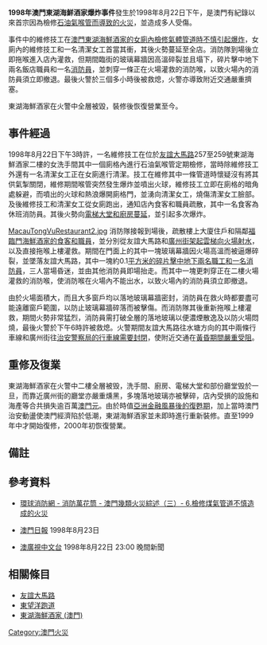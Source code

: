 **1998年澳門東湖海鮮酒家爆炸事件**發生於1998年8月22日下午，是澳門有紀錄以來首宗因為檢修[石油氣喉管而導致的火災](https://zh.wikipedia.org/wiki/石油氣 "wikilink")，並造成多人受傷。

事件中的維修技工在[澳門](../Page/澳門.md "wikilink")[東湖海鮮酒家的女廁內檢修氣體管道時不慎引起](https://zh.wikipedia.org/wiki/東湖海鮮酒家_\(澳門\) "wikilink")[爆炸](https://zh.wikipedia.org/wiki/爆炸 "wikilink")，女廁內的維修技工和一名清潔女工首當其衝，其後火勢蔓延至全店。消防隊到場後立即拖喉進入店內灌救，但期間臨街的玻璃幕牆因高溫碎裂並且塌下，碎片擊中地下兩名飯店職員和一名[消防員](../Page/消防員.md "wikilink")，並刺穿一條正在火場灌救的消防喉，以致火場內的消防員須立即撤退。最後火警於三個多小時後被救熄，火警亦導致附近交通嚴重擠塞。

東湖海鮮酒家在火警中全層被毀，裝修後恢復營業至今。

## 事件經過

1998年8月22日下午3時許，一名維修技工在位於[友誼大馬路](../Page/友誼大馬路.md "wikilink")257至259號東湖海鮮酒家二樓的女洗手間其中一個廁格內進行石油氣喉管定期檢修，當時除維修技工外還有一名清潔女工正在女廁進行清潔。技工在維修其中一條管道時懷疑沒有將其供氣掣關閉，維修期間喉管突然發生爆炸並噴出火球，維修技工立即在廁格的暗角處躲避，而噴出的火球和熱浪爆開廁格門，並湧向清潔女工，燒傷清潔女工臉部。及後維修技工和清潔女工從女廁跑出，通知店內食客和職員疏散，其中一名食客為休班消防員。其後火勢向[電梯大堂和廚房蔓延](../Page/電動扶梯.md "wikilink")，並引起多次爆炸。

[MacauTongVuRestaurant2.jpg](https://zh.wikipedia.org/wiki/File:MacauTongVuRestaurant2.jpg "fig:MacauTongVuRestaurant2.jpg")
消防隊接報到場後，疏散樓上大廈住戶和隔鄰[福臨門海鮮酒家的食客和職員](https://zh.wikipedia.org/wiki/福臨門海鮮酒家_\(澳門\) "wikilink")，並分別從友誼大馬路和[廣州街架起](https://zh.wikipedia.org/wiki/廣州街_\(澳門\) "wikilink")[雲梯向火場射水](https://zh.wikipedia.org/wiki/雲梯 "wikilink")，以及直接拖喉上樓灌救。期間在門面上的其中一塊玻璃幕牆因火場高溫而被逼爆碎裂，並墜落友誼大馬路，其中一塊約0.1[平方米的碎片擊中地下兩名職工和一名消防員](../Page/平方米.md "wikilink")，三人當場昏迷，並由其他消防員即場抬走。而其中一塊更刺穿正在二樓火場灌救的消防喉，使消防喉在火場內不能出水，以致火場內的消防員須立即撤退。

由於火場面積大，而且大多窗戶均以落地玻璃幕牆密封，消防員在救火時都要盡可能遠離窗戶範圍，以防止玻璃幕牆碎落而被擊傷。而消防隊其後重新拖喉上樓灌救，期間火勢非常猛烈，消防員需打破全層的落地玻璃以便濃煙散逸及以防火場悶燒，最後火警於下午6時許被救熄。火警期間友誼大馬路往水塘方向的其中兩條行車線和廣州街往[治安警察局的行車線需要封閉](../Page/治安警察局.md "wikilink")，使附近交通在[黃昏期間嚴重受阻](https://zh.wikipedia.org/wiki/黃昏 "wikilink")。

## 重修及復業

東湖海鮮酒家在火警中二樓全層被毁，洗手間、廚房、電梯大堂和部份廳堂毁於一旦，而靠近廣州街的廳堂亦嚴重燻黑，多塊落地玻璃亦被擊碎，店內受損的設施和海產等合共損失逾百萬[澳門元](https://zh.wikipedia.org/wiki/澳門元 "wikilink")。由於時值[亞洲金融風暴後的復甦期](https://zh.wikipedia.org/wiki/亞洲金融風暴 "wikilink")，加上當時澳門治安動盪使澳門經濟陷於低潮，東湖海鮮酒家並未即時進行重新裝修。直至1999年中才開始復修，2000年初恢復營業。

## 備註

<div class="references-small">

</div>

## 參考資料

<div class="references-small">

  - [環球消防網 - 消防萬花筒 -
    澳門幾類火災綜述（三）- 6.檢修煤氣管道不慎造成的火災](https://web.archive.org/web/20071008013534/http://www.globalfire.cn/show_detail.asp?id=5181)

  - [澳門日報](../Page/澳門日報.md "wikilink") 1998年8月23日
  - [澳廣視中文台](https://zh.wikipedia.org/wiki/澳廣視 "wikilink") 1998年8月22日
    23:00 晚間新聞

</div>

## 相關條目

  - [友誼大馬路](../Page/友誼大馬路.md "wikilink")
  - [東望洋跑道](../Page/東望洋跑道.md "wikilink")
  - [東湖海鮮酒家
    (澳門)](https://zh.wikipedia.org/wiki/東湖海鮮酒家_\(澳門\) "wikilink")

[Category:澳門火災](https://zh.wikipedia.org/wiki/Category:澳門火災 "wikilink")